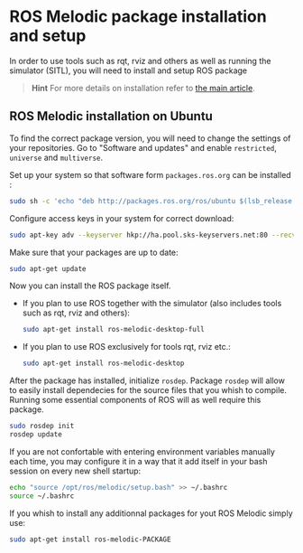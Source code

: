 # ROS Melodic package installation and setup

In order to use tools such as rqt, rviz and others as well as running the simulator (SITL), you will need to install and setup ROS package

> **Hint** For more details on installation refer to [the main article](http://wiki.ros.org/melodic/Installation/Ubuntu).

## ROS Melodic installation on Ubuntu

To find the correct package version, you will need to change the settings of your repositories. Go to "Software and updates" and enable `restricted`, `universe` and `multiverse`.

Set up your system so that software form `packages.ros.org` can be installed :

```bash
sudo sh -c 'echo "deb http://packages.ros.org/ros/ubuntu $(lsb_release -sc) main" > /etc/apt/sources.list.d/ros-latest.list'
```

Configure access keys in your system for correct download:

```bash
sudo apt-key adv --keyserver hkp://ha.pool.sks-keyservers.net:80 --recv-key C1CF6E31E6BADE8868B172B4F42ED6FBAB17C654
```

Make sure that your packages are up to date:

```bash
sudo apt-get update
```

Now you can install the ROS package itself.

+ If you plan to use ROS together with the simulator (also includes tools such as rqt, rviz and others):

    ```bash
    sudo apt-get install ros-melodic-desktop-full
    ```

+ If you plan to use ROS exclusively for tools rqt, rviz etc.:

    ```bash
    sudo apt-get install ros-melodic-desktop
    ```

After the package has installed, initialize `rosdep`.
Package `rosdep` will allow to easily install dependecies for the source files that you whish to compile. Running some essential components of ROS will as well require this package.

```bash
sudo rosdep init
rosdep update
```

If you are not confortable with entering environment variables manually each time, you may configure it in a way that it add itself in your bash session on every new shell startup:

```bash
echo "source /opt/ros/melodic/setup.bash" >> ~/.bashrc
source ~/.bashrc
```

If you whish to install any additionnal packages for yout ROS Melodic simply use:

```bash
sudo apt-get install ros-melodic-PACKAGE
```
